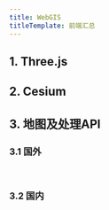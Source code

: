 ```yaml
---
title: WebGIS
titleTemplate: 前端汇总
---
```


<script setup lang="ts">
import WebsiteBox from '/components/WebsiteBox/index.vue';
import { website1, website2, website3, website4 } from './data/website';

</script>

## 1. Three.js
<WebsiteBox :data="website1"/>

## 2. Cesium

<WebsiteBox :data="website2"/>

## 3. 地图及处理API

### 3.1 国外
<br/>
<WebsiteBox :data="website3"/>

### 3.2 国内
<br/>
<WebsiteBox :data="website4"/>